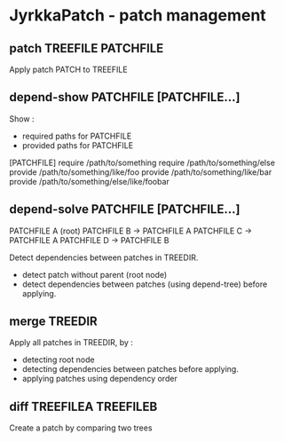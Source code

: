 # JyrkkaPatch - patch management


## patch TREEFILE PATCHFILE

Apply patch PATCH to TREEFILE

## depend-show PATCHFILE [PATCHFILE...]

Show : 
* required paths for PATCHFILE
* provided paths for PATCHFILE

[PATCHFILE]
require /path/to/something
require /path/to/something/else
provide /path/to/something/like/foo
provide /path/to/something/like/bar
provide /path/to/something/else/like/foobar

## depend-solve PATCHFILE [PATCHFILE...]

PATCHFILE A (root)
PATCHFILE B -> PATCHFILE A
PATCHFILE C -> PATCHFILE A
PATCHFILE D -> PATCHFILE B

Detect dependencies between patches in TREEDIR.

* detect patch without parent (root node) 
* detect dependencies between patches (using depend-tree)
before applying.

## merge TREEDIR

Apply all patches in TREEDIR, by :

* detecting root node 
* detecting dependencies between patches before applying.
* applying patches using dependency order

## diff TREEFILEA TREEFILEB

Create a patch by comparing two trees


